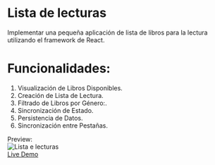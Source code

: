 # Lista de lecturas  
Implementar una pequeña aplicación de lista de libros para la lectura utilizando el framework de React.

# Funcionalidades:
1. Visualización de Libros Disponibles.
2. Creación de Lista de Lectura.
3. Filtrado de Libros por Género:.
4. Sincronización de Estado.
5. Persistencia de Datos.
6. Sincronización entre Pestañas.

Preview:  
![Lista e lecturas](https://github.com/jimeneza14/r2/assets/5090471/02c3eb4a-9dfb-4a7e-b699-5a8445fc62af)  
[Live Demo](https://jimeneza14.github.io/r2/)
